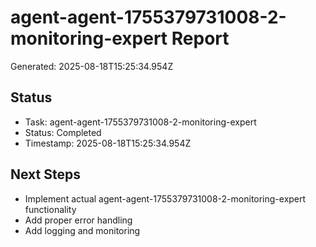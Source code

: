 # agent-agent-1755379731008-2-monitoring-expert Report

Generated: 2025-08-18T15:25:34.954Z

## Status
- Task: agent-agent-1755379731008-2-monitoring-expert
- Status: Completed
- Timestamp: 2025-08-18T15:25:34.954Z

## Next Steps
- Implement actual agent-agent-1755379731008-2-monitoring-expert functionality
- Add proper error handling
- Add logging and monitoring
